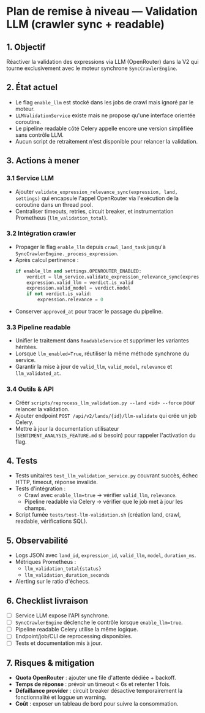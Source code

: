 # Plan de remise à niveau — Validation LLM (crawler sync + readable)

## 1. Objectif
Réactiver la validation des expressions via LLM (OpenRouter) dans la V2 qui tourne exclusivement avec le moteur synchrone `SyncCrawlerEngine`.

## 2. État actuel
- Le flag `enable_llm` est stocké dans les jobs de crawl mais ignoré par le moteur.
- `LLMValidationService` existe mais ne propose qu'une interface orientée coroutine.
- Le pipeline readable côté Celery appelle encore une version simplifiée sans contrôle LLM.
- Aucun script de retraitement n'est disponible pour relancer la validation.

## 3. Actions à mener
### 3.1 Service LLM
- Ajouter `validate_expression_relevance_sync(expression, land, settings)` qui encapsule l'appel OpenRouter via l'exécution de la coroutine dans un thread pool.
- Centraliser timeouts, retries, circuit breaker, et instrumentation Prometheus (`llm_validation_total`).

### 3.2 Intégration crawler
- Propager le flag `enable_llm` depuis `crawl_land_task` jusqu'à `SyncCrawlerEngine._process_expression`.
- Après calcul pertinence :
  ```python
  if enable_llm and settings.OPENROUTER_ENABLED:
      verdict = llm_service.validate_expression_relevance_sync(expression, land)
      expression.valid_llm = verdict.is_valid
      expression.valid_model = verdict.model
      if not verdict.is_valid:
          expression.relevance = 0
  ```
- Conserver `approved_at` pour tracer le passage du pipeline.

### 3.3 Pipeline readable
- Unifier le traitement dans `ReadableService` et supprimer les variantes héritées.
- Lorsque `llm_enabled=True`, réutiliser la même méthode synchrone du service.
- Garantir la mise à jour de `valid_llm`, `valid_model`, `relevance` et `llm_validated_at`.

### 3.4 Outils & API
- Créer `scripts/reprocess_llm_validation.py --land <id> --force` pour relancer la validation.
- Ajouter endpoint `POST /api/v2/lands/{id}/llm-validate` qui crée un job Celery.
- Mettre à jour la documentation utilisateur (`SENTIMENT_ANALYSIS_FEATURE.md` si besoin) pour rappeler l'activation du flag.

## 4. Tests
- Tests unitaires `test_llm_validation_service.py` couvrant succès, échec HTTP, timeout, réponse invalide.
- Tests d'intégration :
  - Crawl avec `enable_llm=true` → vérifier `valid_llm`, `relevance`.
  - Pipeline readable via Celery → vérifier que le job met à jour les champs.
- Script fumée `tests/test-llm-validation.sh` (création land, crawl, readable, vérifications SQL).

## 5. Observabilité
- Logs JSON avec `land_id`, `expression_id`, `valid_llm`, `model`, `duration_ms`.
- Métriques Prometheus :
  - `llm_validation_total{status}`
  - `llm_validation_duration_seconds`
- Alerting sur le ratio d'échecs.

## 6. Checklist livraison
- [ ] Service LLM expose l'API synchrone.
- [ ] `SyncCrawlerEngine` déclenche le contrôle lorsque `enable_llm=true`.
- [ ] Pipeline readable Celery utilise la même logique.
- [ ] Endpoint/job/CLI de reprocessing disponibles.
- [ ] Tests et documentation mis à jour.

## 7. Risques & mitigation
- **Quota OpenRouter** : ajouter une file d'attente dédiée + backoff.
- **Temps de réponse** : prévoir un timeout < 6s et retenter 1 fois.
- **Défaillance provider** : circuit breaker désactive temporairement la fonctionnalité et loggue un warning.
- **Coût** : exposer un tableau de bord pour suivre la consommation.
